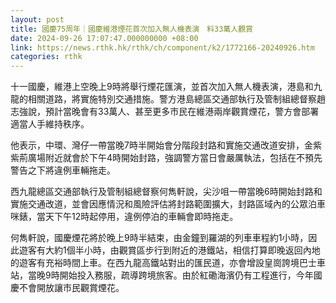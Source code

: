 ```yaml
---
layout: post
title: 國慶75周年｜國慶維港煙花首次加入無人機表演　料33萬人觀賞
date: 2024-09-26 17:07:47.000000000 +08:00
link: https://news.rthk.hk/rthk/ch/component/k2/1772166-20240926.htm
categories: rthk
---
```


十一國慶，維港上空晚上9時將舉行煙花匯演，並首次加入無人機表演，港島和九龍的相關道路，將實施特別交通措施。警方港島總區交通部執行及管制組總督察趙志強說，預計當晚會有33萬人、甚至更多市民在維港兩岸觀賞煙花，警方會部署適當人手維持秩序。

他表示，中環、灣仔一帶當晚7時半開始會分階段封路和實施交通改道安排，金紫紫荊廣場附近就會於下午4時開始封路，強調警方當日會嚴厲執法，包括在不預先警告之下將違例車輛拖走。

西九龍總區交通部執行及管制組總督察何雋軒說，尖沙咀一帶當晚6時開始封路和實施交通改道，並會因應情況和風險評估將封路範圍擴大，封路區域內的公眾泊車咪錶，當天下午12時起停用，違例停泊的車輛會即時拖走。

何雋軒說，國慶煙花將於晚上9時半結束，由金鐘到羅湖的列車車程約1小時，因此遊客有大約1個半小時，由觀賞區步行到附近的港鐵站，相信打算即晚返回內地的遊客有充裕時間上車。在西九龍高鐵站對出的匯民道，亦會增設皇崗誇境巴士車站，當晚9時開始投入務服，疏導跨境旅客。由於紅磡海濱仍有工程進行，今年國慶不會開放讓市民觀賞煙花。

